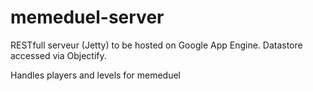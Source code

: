 memeduel-server
===============

RESTfull serveur (Jetty) to be hosted on Google App Engine. Datastore accessed via Objectify. 

Handles players and levels for memeduel


